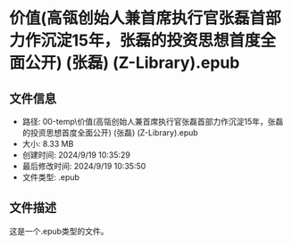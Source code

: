 ﻿# 价值(高瓴创始人兼首席执行官张磊首部力作沉淀15年，张磊的投资思想首度全面公开) (张磊) (Z-Library).epub

## 文件信息
- 路径: 00-temp\价值(高瓴创始人兼首席执行官张磊首部力作沉淀15年，张磊的投资思想首度全面公开) (张磊) (Z-Library).epub
- 大小: 8.33 MB
- 创建时间: 2024/9/19 10:35:29
- 最后修改时间: 2024/9/19 10:35:50
- 文件类型: .epub

## 文件描述
这是一个.epub类型的文件。

